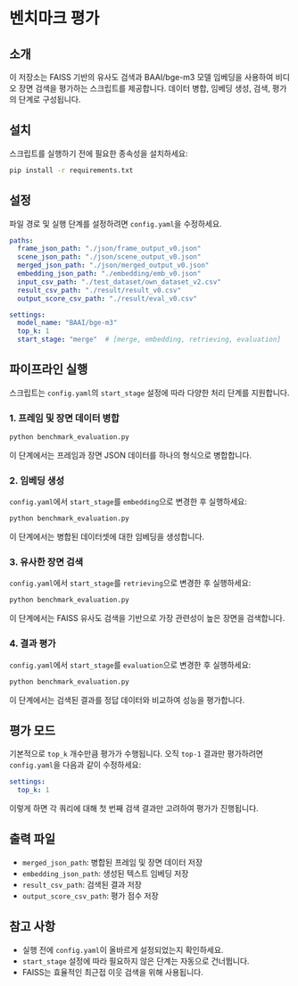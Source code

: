 # 벤치마크 평가

## 소개
이 저장소는 FAISS 기반의 유사도 검색과 BAAI/bge-m3 모델 임베딩을 사용하여 비디오 장면 검색을 평가하는 스크립트를 제공합니다. 데이터 병합, 임베딩 생성, 검색, 평가의 단계로 구성됩니다.

## 설치
스크립트를 실행하기 전에 필요한 종속성을 설치하세요:

```sh
pip install -r requirements.txt
```

## 설정
파일 경로 및 실행 단계를 설정하려면 `config.yaml`을 수정하세요.

```yaml
paths:
  frame_json_path: "./json/frame_output_v0.json"
  scene_json_path: "./json/scene_output_v0.json"
  merged_json_path: "./json/merged_output_v0.json"
  embedding_json_path: "./embedding/emb_v0.json"
  input_csv_path: "./test_dataset/own_dataset_v2.csv"
  result_csv_path: "./result/result_v0.csv"
  output_score_csv_path: "./result/eval_v0.csv"

settings:
  model_name: "BAAI/bge-m3"
  top_k: 1
  start_stage: "merge"  # [merge, embedding, retrieving, evaluation]
```

## 파이프라인 실행
스크립트는 `config.yaml`의 `start_stage` 설정에 따라 다양한 처리 단계를 지원합니다.

### 1. 프레임 및 장면 데이터 병합
```sh
python benchmark_evaluation.py
```
이 단계에서는 프레임과 장면 JSON 데이터를 하나의 형식으로 병합합니다.

### 2. 임베딩 생성
`config.yaml`에서 `start_stage`를 `embedding`으로 변경한 후 실행하세요:
```sh
python benchmark_evaluation.py
```
이 단계에서는 병합된 데이터셋에 대한 임베딩을 생성합니다.

### 3. 유사한 장면 검색
`config.yaml`에서 `start_stage`를 `retrieving`으로 변경한 후 실행하세요:
```sh
python benchmark_evaluation.py
```
이 단계에서는 FAISS 유사도 검색을 기반으로 가장 관련성이 높은 장면을 검색합니다.

### 4. 결과 평가
`config.yaml`에서 `start_stage`를 `evaluation`으로 변경한 후 실행하세요:
```sh
python benchmark_evaluation.py
```
이 단계에서는 검색된 결과를 정답 데이터와 비교하여 성능을 평가합니다.

## 평가 모드
기본적으로 `top_k` 개수만큼 평가가 수행됩니다. 오직 `top-1` 결과만 평가하려면 `config.yaml`을 다음과 같이 수정하세요:
```yaml
settings:
  top_k: 1
```
이렇게 하면 각 쿼리에 대해 첫 번째 검색 결과만 고려하여 평가가 진행됩니다.

## 출력 파일
- `merged_json_path`: 병합된 프레임 및 장면 데이터 저장
- `embedding_json_path`: 생성된 텍스트 임베딩 저장
- `result_csv_path`: 검색된 결과 저장
- `output_score_csv_path`: 평가 점수 저장

## 참고 사항
- 실행 전에 `config.yaml`이 올바르게 설정되었는지 확인하세요.
- `start_stage` 설정에 따라 필요하지 않은 단계는 자동으로 건너뜁니다.
- FAISS는 효율적인 최근접 이웃 검색을 위해 사용됩니다.

